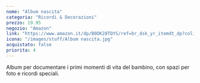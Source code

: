 ```yaml
---
nome: "Album nascita"
categoria: "Ricordi & Decorazioni"
prezzo: 19.95
negozio: "Amazon"
link: "https://www.amazon.it/dp/B0DK28TQYS/ref=br_dsk_yr_itemdt_dp?colid=3QGQUT8WCNDK0&coliid=I2TN6SMS0FU19C&th=1"
icona: "/images/stuff/Album nascita.jpg"
acquistato: false
priorita: 4
---
```


Album per documentare i primi momenti di vita del bambino, con spazi per foto e ricordi speciali.
